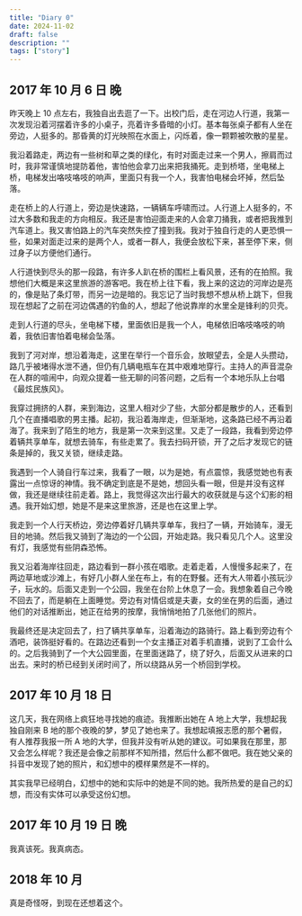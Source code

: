 ```yaml
---
title: "Diary 0"
date: 2024-11-02
draft: false
description: ""
tags: ["story"]
---
```


## 2017 年 10 月 6 日 晚

昨天晚上 10 点左右，我独自出去逛了一下。出校门后，走在河边人行道，我第一次发现沿着河摆着许多的小桌子，亮着许多昏暗的小灯。基本每张桌子都有人坐在旁边，人挺多的。那昏黄的灯光映照在水面上，闪烁着，像一颗颗被吹散的星星。

我沿着路走，两边有一些树和草之类的绿化，有时对面走过来一个男人，擦肩而过时，我非常谨慎地提防着他，害怕他会拿刀出来把我捅死。走到桥塔，坐电梯上桥，电梯发出咯吱咯吱的响声，里面只有我一个人，我害怕电梯会坏掉，然后坠落。

走在桥上的人行道上，旁边是快速路，一辆辆车呼啸而过。人行道上人挺多的，不过大多数和我走的方向相反。我还是害怕迎面走来的人会拿刀捅我，或者把我推到汽车道上。我又害怕路上的汽车突然失控了撞到我。我对于独自行走的人更恐惧一些，如果对面走过来的是两个人，或者一群人，我便会放松下来，甚至停下来，侧过身子以方便他们通行。

人行道快到尽头的那一段路，有许多人趴在桥的围栏上看风景，还有的在拍照。我想他们大概是来这里旅游的游客吧。我在桥上往下看，我上来的这边的河岸边是亮的，像是贴了条灯带，而另一边是暗的。我忘记了当时我想不想从桥上跳下，但我现在想起了之前在河边偶遇的钓鱼的人，想起了他说靠岸的水里全是锋利的贝壳。

走到人行道的尽头，坐电梯下楼，里面依旧是我一个人，电梯依旧咯吱咯吱的响着，我依旧害怕着电梯会坠落。

我到了河对岸，想沿着海走，这里在举行一个音乐会，放眼望去，全是人头攒动，路几乎被堵得水泄不通，但仍有几辆电瓶车在其中艰难地穿行。主持人的声音混杂在人群的喧闹中，向观众提着一些无聊的问答问题，之后有一个本地乐队上台唱《最炫民族风》。

我穿过拥挤的人群，来到海边，这里人相对少了些，大部分都是散步的人，还看到几个在直播唱歌的男主播。起初，我沿着海岸走，但渐渐地，这条路已经不再沿着海了。我来到了陌生的地方，我是第一次来到这里。又走了一段路，我看到旁边停着辆共享单车，就想去骑车，有些走累了。我去扫码开锁，开了之后才发现它的链条是掉的，我又关锁，继续走路。

我遇到一个人骑自行车过来，我看了一眼，以为是她，有点震惊，我感觉她也有表露出一点惊讶的神情。我不确定到底是不是她，想回头看一眼，但是并没有这样做，我还是继续往前走着。路上，我觉得这次出行最大的收获就是与这个幻影的相遇。我开始幻想，她是不是来这里旅游，还是也在这里上学。

我走到一个人行天桥边，旁边停着好几辆共享单车，我扫了一辆，开始骑车，漫无目的地骑。然后我又骑到了海边的一个公园，开始走路。我只看见几个人。这里没有灯，我感觉有些阴森恐怖。

我又沿着海岸往回走，路边看到一群小孩在唱歌。走着走着，人慢慢多起来了，在两边草地或沙滩上，有好几小群人坐在布上，有的在野餐。还有大人带着小孩玩沙子，玩水的。后面又走到一个公园，我坐在台阶上休息了一会。我想象着自己今晚不回去了，而是躺在上面睡觉。旁边有对情侣或是夫妻，女的坐在男的后面，通过他们的对话推断出，她正在给男的按摩，我悄悄地拍了几张他们的照片。

我最终还是决定回去了，扫了辆共享单车，沿着海边的路骑行。路上看到旁边有个酒吧，装饰挺好看的。在路边还看到一个女主播正对着手机直播，说到了工会什么的。之后我骑到了一个大公园里面，在里面迷路了，绕了好久，后面又从进来的口出去。来时的桥已经到关闭时间了，所以绕路从另一个桥回到学校。

## 2017 年 10 月 18 日

这几天，我在网络上疯狂地寻找她的痕迹。我推断出她在 A 地上大学，我想起我独自刚来 B 地的那个夜晚的梦，梦见了她也来了。我想起填报志愿的那个暑假，有人推荐我报一所 A 地的大学，但我并没有听从她的建议。可如果我在那里，那又会怎么样呢？我还是会像之前那样不知所措，然后什么都不做吧。我在她父亲的抖音中发现了她的照片，和幻想中的模样果然是不一样的。

其实我早已经明白，幻想中的她和实际中的她是不同的她。我所热爱的是自己的幻想，而没有实体可以承受这份幻想。

## 2017 年 10 月 19 日 晚

我真该死。我真病态。

## 2018 年 10 月

真是奇怪呀，到现在还想着这个。

